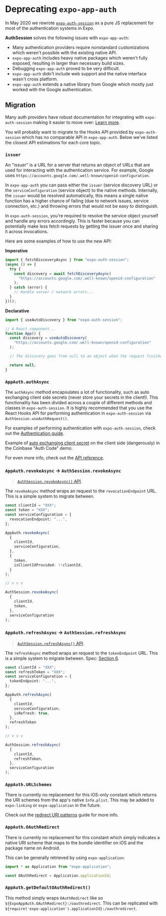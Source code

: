 # Deprecating `expo-app-auth`

In May 2020 we rewrote [`expo-auth-session`](https://docs.expo.dev/versions/latest/sdk/auth-session/) as a pure JS replacement for most of the authentication systems in Expo.

**AuthSession** solves the following issues with `expo-app-auth`:

- Many authentication providers require nonstandard customizations which weren't possible with the existing native API.
- `expo-app-auth` includes heavy native packages which weren't fully exposed, resulting in larger than necessary build sizes.
- Debugging `expo-app-auth` proved to be very difficult.
- `expo-app-auth` didn't include web support and the native interface wasn't cross platform.
- `expo-app-auth` extends a native library from Google which mostly just worked with the Google authentication.

## Migration

Many auth providers have robust documentation for integrating with `expo-auth-session` making it easier to move over: [Learn more](https://docs.expo.dev/guides/authentication/).

You will probably want to migrate to the Hooks API provided by `expo-auth-session` which has no comparable API in `expo-app-auth`. Below we've listed the closest API estimations for each core topic.

### `issuer`

An "issuer" is a URL for a server that returns an object of URLs that are used for interacting with the authentication service. For example, Google uses `https://accounts.google.com/.well-known/openid-configuration`.

In `expo-app-auth` you can pass either the `issuer` (service discovery URL) or the `serviceConfiguration` (service object) to the native methods. Internally, the `issuer` would be resolved automatically, this means a single native function has a higher chance of failing (due to network issues, service connection, etc.) and throwing errors that would not be easy to distinguish.

In `expo-auth-session`, you're required to resolve the service object yourself and handle any errors accordingly. This is faster because you can potentially make less fetch requests by getting the issuer once and sharing it across invocations.

Here are some examples of how to use the new API:

**Imperative**

```ts
import { fetchDiscoveryAsync } from "expo-auth-session";
(async () => {
  try {
    const discovery = await fetchDiscoveryAsync(
      "https://accounts.google.com/.well-known/openid-configuration"
    );
  } catch (error) {
    // Handle server / network errors...
  }
})();
```

**Declarative**

```ts
import { useAutoDiscovery } from "expo-auth-session";

// A React component...
function App() {
  const discovery = useAutoDiscovery(
    "https://accounts.google.com/.well-known/openid-configuration"
  );

  // The discovery goes from null to an object when the request finishes.

  return null;
}
```

### `AppAuth.authAsync`

The `authAsync` method encapsulates a lot of functionality, such as auto exchanging client side secrets (never store your secrets in the client!). This functionality has been divided across a couple of different methods and classes in `expo-auth-session`. It is highly recommended that you use the React Hooks API for performing authentication in `expo-auth-session` via `AuthSession.useAuthRequest()`.

For examples of performing authentication with `expo-auth-session`, check out the [Authentication guide](https://docs.expo.dev/guides/authentication/).

Example of [auto exchanging client secret](https://docs.expo.dev/guides/authentication/#coinbase) on the client side (dangerously) in the Coinbase "Auth Code" demo.

For even more info, check out the [API reference](https://docs.expo.dev/versions/latest/sdk/auth-session/#useauthrequest).

### `AppAuth.revokeAsync` -> `AuthSession.revokeAsync`

> [`AuthSession.revokeAsync()` API](https://docs.expo.dev/versions/latest/sdk/auth-session/#authsessionrevokeasync).

The `revokeAsync` method wraps an request to the `revocationEndpoint` URL. This is a simple system to migrate between.

```ts
const clientId = "XXX";
const token = "XXX";
const serviceConfiguration = {
  revocationEndpoint: "...",
};

AppAuth.revokeAsync(
  {
    clientId,
    serviceConfiguration,
  },
  {
    token,
    isClientIdProvided: !!clientId,
  }
);

// v v v

AuthSession.revokeAsync(
  {
    clientId,
    token,
  },
  serviceConfiguration
);
```

### `AppAuth.refreshAsync` -> `AuthSession.refreshAsync`

> [`AuthSession.refreshAsync()` API](https://docs.expo.dev/versions/latest/sdk/auth-session/#authsessionrefreshasync).

The `refreshAsync` method wraps an request to the `tokenEndpoint` URL. This is a simple system to migrate between. Spec: [Section 6](https://tools.ietf.org/html/rfc6749#section-6).

```ts
const clientId = "XXX";
const refreshToken = "XXX";
const serviceConfiguration = {
  tokenEndpoint: "...",
};

AppAuth.refreshAsync(
  {
    clientId,
    serviceConfiguration,
    isRefresh: true,
  },
  refreshToken
);

// v v v

AuthSession.refreshAsync(
  {
    clientId,
    refreshToken,
  },
  serviceConfiguration
);
```

### `AppAuth.URLSchemes`

There is currently no replacement for this iOS-only constant which returns the URI schemes from the app's native `Info.plist`. This may be added to `expo-linking` or `expo-application` in the future.

Check out the [redirect URI patterns](https://docs.expo.dev/guides/authentication/#redirect-uri-patterns) guide for more info.

### `AppAuth.OAuthRedirect`

There is currently no replacement for this constant which simply indicates a native URI scheme that maps to the bundle identifier on iOS and the package name on Android.

This can be generally retrieved by using `expo-application`:

```ts
import * as Application from "expo-application";

const OAuthRedirect = Application.applicationId;
```

### `AppAuth.getDefaultOAuthRedirect()`

This method simply wraps `OAuthRedirect` like so `${ExpoAppAuth.OAuthRedirect}:/oauthredirect`. This can be replicated with `${require('expo-application').applicationId}:/oauthredirect`.
